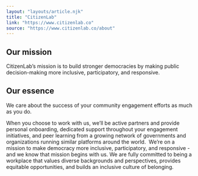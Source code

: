 ```yaml
---
layout: "layouts/article.njk"
title: "CitizenLab"
link: "https://www.citizenlab.co"
source: "https://www.citizenlab.co/about"
---
```


<h2>Our mission</h2>
CitizenLab’s mission is to build stronger democracies by making public decision-making more inclusive, participatory, and responsive.

<h2>Our essence</h2>
We care about the success of your community engagement efforts as much as you do.

When you choose to work with us, we’ll be active partners and provide personal onboarding, dedicated support throughout your engagement initiatives, and peer learning from a growing network of governments and organizations running similar platforms around the world.
‍
We’re on a mission to make democracy more inclusive, participatory, and responsive - and we know that mission begins with us. We are fully committed to being a workplace that values diverse backgrounds and perspectives, provides equitable opportunities, and builds an inclusive culture of belonging.